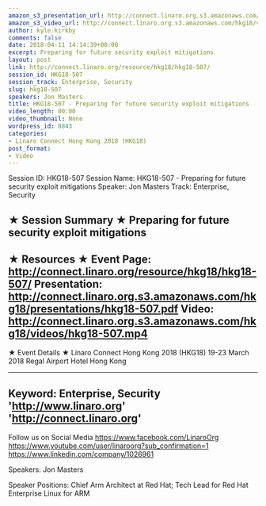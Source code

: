 ```yaml
---
amazon_s3_presentation_url: http://connect.linaro.org.s3.amazonaws.com/hkg18/presentations/hkg18-507.pdf
amazon_s3_video_url: http://connect.linaro.org.s3.amazonaws.com/hkg18/videos/hkg18-507.mp4
author: kyle.kirkby
comments: false
date: 2018-04-11 14:14:39+00:00
excerpt: Preparing for future security exploit mitigations
layout: post
link: http://connect.linaro.org/resource/hkg18/hkg18-507/
session_id: HKG18-507
session_track: Enterprise, Security
slug: hkg18-507
speakers: Jon Masters
title: HKG18-507 - Preparing for future security exploit mitigations
video_length: 00:00
video_thumbnail: None
wordpress_id: 8843
categories:
- Linaro Connect Hong Kong 2018 (HKG18)
post_format:
- Video
---
```


Session ID: HKG18-507
Session Name: HKG18-507 - Preparing for future security exploit mitigations
Speaker: Jon Masters
Track: Enterprise, Security


★ Session Summary ★
Preparing for future security exploit mitigations
---------------------------------------------------
★ Resources ★
Event Page: http://connect.linaro.org/resource/hkg18/hkg18-507/
Presentation: http://connect.linaro.org.s3.amazonaws.com/hkg18/presentations/hkg18-507.pdf
Video: http://connect.linaro.org.s3.amazonaws.com/hkg18/videos/hkg18-507.mp4
 ---------------------------------------------------
★ Event Details ★
Linaro Connect Hong Kong 2018 (HKG18)
19-23 March 2018 
Regal Airport Hotel Hong Kong

---------------------------------------------------
Keyword: Enterprise, Security
'http://www.linaro.org'
'http://connect.linaro.org'
---------------------------------------------------
Follow us on Social Media
https://www.facebook.com/LinaroOrg
https://www.youtube.com/user/linaroorg?sub_confirmation=1
https://www.linkedin.com/company/1026961

Speakers: Jon Masters

Speaker Positions: Chief Arm Architect at Red Hat; Tech Lead for Red Hat Enterprise Linux for ARM


